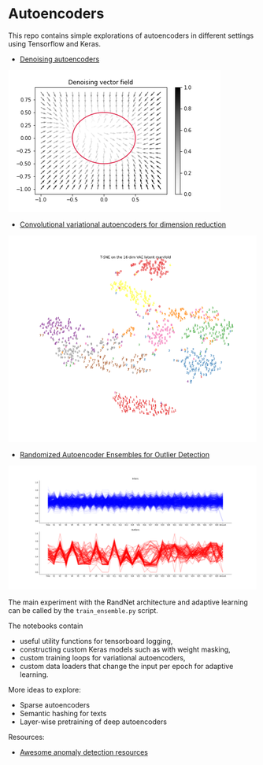 # Autoencoders

This repo contains simple explorations of autoencoders in different settings using Tensorflow and Keras.

- [Denoising autoencoders](https://github.com/danieltsoukup/autoencoders/blob/master/denoising_autoencoders.ipynb)

<img src="assets/denoising_vector_field.png" 
alt="denoising vector field"/>

- [Convolutional variational autoencoders for dimension reduction](https://github.com/danieltsoukup/autoencoders/blob/master/variational_autoencoders.ipynb)

<img src="assets/tsne_latent.png" 
alt="tsne clustering"/>

- [Randomized Autoencoder Ensembles for Outlier Detection](https://github.com/danieltsoukup/autoencoders/blob/master/outlier_detection_with_autoencoders.ipynb)

<img src="assets/wordline_features.png" 
alt="wordline features"/>

The main experiment with the RandNet architecture and adaptive learning can be called by the `train_ensemble.py` script.

The notebooks contain
- useful utility functions for tensorboard logging,
- constructing custom Keras models such as with weight masking,
- custom training loops for variational autoencoders,
- custom data loaders that change the input per epoch for adaptive learning.

More ideas to explore:
- Sparse autoencoders
- Semantic hashing for texts
- Layer-wise pretraining of deep autoencoders

Resources:

- [Awesome anomaly detection resources](https://github.com/yzhao062/anomaly-detection-resources)